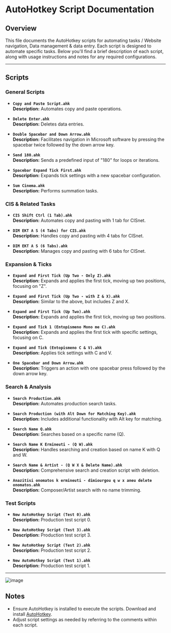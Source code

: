 # AutoHotkey Script Documentation

## Overview

This file documents the AutoHotkey scripts for automating tasks / Website navigation, Data management & data entry. Each script is designed to automate specific tasks. Below you'll find a brief description of each script, along with usage instructions and notes for any required configurations.

---

## Scripts

### General Scripts

- **`Copy and Paste Script.ahk`**  
  **Description:** Automates copy and paste operations.

- **`Delete Enter.ahk`**  
  **Description:** Deletes data entries.

- **`Double Spacebar and Down Arrow.ahk`**  
  **Description:** Facilitates navigation in Microsoft software by pressing the spacebar twice followed by the down arrow key.

- **`Send 180.ahk`**  
  **Description:** Sends a predefined input of "180" for loops or iterations.

- **`Spacebar Expand Tick First.ahk`**  
  **Description:** Expands tick settings with a new spacebar configuration.

- **`Sum Cinema.ahk`**  
  **Description:** Performs summation tasks.

### CIS & Related Tasks

- **`CIS Shift Ctrl (1 Tab).ahk`**  
  **Description:** Automates copy and pasting with 1 tab for CISnet.

- **`DIM EKT A S (4 Tabs) for CIS.ahk`**  
  **Description:** Handles copy and pasting with 4 tabs for CISnet.

- **`DIM EKT A S (6 Tabs).ahk`**  
  **Description:** Manages copy and pasting with 6 tabs for CISnet.

### Expansion & Ticks

- **`Expand and First Tick (Up Two - Only Z).ahk`**  
  **Description:** Expands and applies the first tick, moving up two positions, focusing on "Z".

- **`Expand and First Tick (Up Two - with Z & X).ahk`**  
  **Description:** Similar to the above, but includes Z and X.

- **`Expand and First Tick (Up Two).ahk`**  
  **Description:** Expands and applies the first tick, moving up two positions.

- **`Expand and Tick 1 (Entopismeno Mono me C).ahk`**  
  **Description:** Expands and applies the first tick with specific settings, focusing on C.

- **`Expand and Tick (Entopismeno C & V).ahk`**  
  **Description:** Applies tick settings with C and V.

- **`One Spacebar and Down Arrow.ahk`**  
  **Description:** Triggers an action with one spacebar press followed by the down arrow key.

### Search & Analysis

- **`Search Production.ahk`**  
  **Description:** Automates production search tasks.

- **`Search Production (with Alt Down for Matching Key).ahk`**  
  **Description:** Includes additional functionality with Alt key for matching.

- **`Search Name Q.ahk`**  
  **Description:** Searches based on a specific name (Q).

- **`Search Name K Ermineuti - (Q W).ahk`**  
  **Description:** Handles searching and creation based on name K with Q and W.

- **`Search Name & Artist - (Q W X & Delete Name).ahk`**  
  **Description:** Comprehensive search and creation script with deletion.

- **`Anazitisi onomatos k ermineuti - dimiourgou q w x aneu delete onomatos.ahk`**  
  **Description:** Composer/Artist search with no name trimming.

### Test Scripts

- **`New AutoHotkey Script (Test 0).ahk`**  
  **Description:** Production test script 0.

- **`New AutoHotkey Script (Test 3).ahk`**  
  **Description:** Production test script 3.

- **`New AutoHotkey Script (Test 2).ahk`**  
  **Description:** Production test script 2.

- **`New AutoHotkey Script (Test 1).ahk`**  
  **Description:** Production test script 1.

---

![image](https://www.autohotkey.com/logos/ahk_logo.png)


## Notes

- Ensure AutoHotkey is installed to execute the scripts. Download and install [AutoHotkey](https://www.autohotkey.com/).
- Adjust script settings as needed by referring to the comments within each script.


